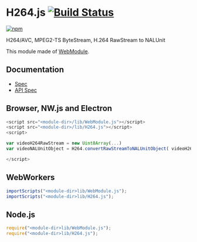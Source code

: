 # H264.js [![Build Status](https://travis-ci.org/uupaa/H264.js.svg)](https://travis-ci.org/uupaa/H264.js)

[![npm](https://nodei.co/npm/uupaa.h264.js.svg?downloads=true&stars=true)](https://nodei.co/npm/uupaa.h264.js/)

H264/AVC, MPEG2-TS ByteStream, H.264 RawStream to NALUnit

This module made of [WebModule](https://github.com/uupaa/WebModule).

## Documentation
- [Spec](https://github.com/uupaa/H264.js/wiki/)
- [API Spec](https://github.com/uupaa/H264.js/wiki/H264)

## Browser, NW.js and Electron

```js
<script src="<module-dir>/lib/WebModule.js"></script>
<script src="<module-dir>/lib/H264.js"></script>
<script>

var videoH264RawStream = new Uint8Array(...)
var videoNALUnitObject = H264.convertRawStreamToNALUnitObject( videoH264RawStream );

</script>
```

## WebWorkers

```js
importScripts("<module-dir>lib/WebModule.js");
importScripts("<module-dir>lib/H264.js");

```

## Node.js

```js
require("<module-dir>lib/WebModule.js");
require("<module-dir>lib/H264.js");

```

